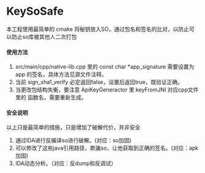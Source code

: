 # KeySoSafe  
本工程使用最简单的 cmake
将秘钥放入SO，通过包名和签名的比对，以防止可以防止so库被其他人二次打包


#### 使用方法
1. src/main/cpp/native-lib.cpp 里的 const char *app_signature 需要设置为
app 的签名，具体方法见源文件注释。
2. 当前 sign_sha1_verify 必定返回false，设置后返回true，既验证正确。
3. 当更改包结构失衡，要注意 ApiKeyGeneractor 里 keyFromJNI 对应cpp文件里的
函数名，需要重新生成。

#### 安全说明
以上只是最简单的措施，只是增加了破解代价，并非安全
1. 通过IDA进行反编译so进行破解。(对应：so加固)
2. 可以修改了这些java引用路径，欺骗so，让他获取到正确的签名。(对应：apk加固)
3. IDA动态分析。（对应：反dump和反调试）